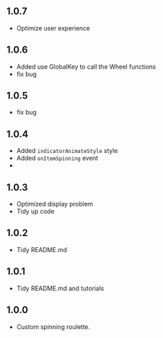 ## 1.0.7

* Optimize user experience

## 1.0.6

* Added use GlobalKey to call the Wheel functions
* fix bug

## 1.0.5

* fix bug

## 1.0.4

* Added `indicatorAnimateStyle` style
* Added `onItemSpinning` event
*

## 1.0.3

* Optimized display problem
* Tidy up code

## 1.0.2

* Tidy README.md

## 1.0.1

* Tidy README.md and tutorials

## 1.0.0

* Custom spinning roulette.
